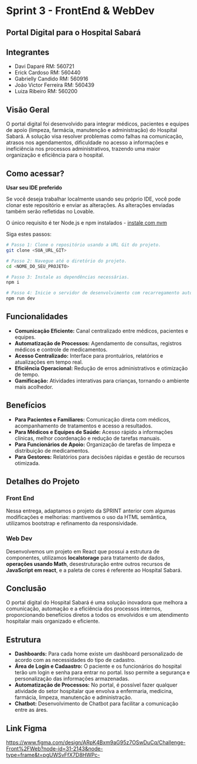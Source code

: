 # Sprint 3 - FrontEnd & WebDev 
## Portal Digital para o Hospital Sabará

## Integrantes
- Davi Daparé RM: 560721
- Erick Cardoso RM: 560440
- Gabrielly Candido RM: 560916
- João Victor Ferreira RM: 560439
- Luiza Ribeiro RM: 560200

## Visão Geral
O portal digital foi desenvolvido para integrar médicos, pacientes e equipes de apoio (limpeza, farmácia, manutenção e administração) do Hospital Sabará. A solução visa resolver problemas como falhas na comunicação, atrasos nos agendamentos, dificuldade no acesso a informações e ineficiência nos processos administrativos, trazendo uma maior organização e eficiência para o hospital.

## Como acessar?
**Usar seu IDE preferido**

Se você deseja trabalhar localmente usando seu próprio IDE, você pode clonar este repositório e enviar as alterações. As alterações enviadas também serão refletidas no Lovable.

O único requisito é ter Node.js e npm instalados - [instale com nvm](https://github.com/nvm-sh/nvm#installing-and-updating)

Siga estes passos:

```sh
# Passo 1: Clone o repositório usando a URL Git do projeto.
git clone <SUA_URL_GIT>

# Passo 2: Navegue até o diretório do projeto.
cd <NOME_DO_SEU_PROJETO>

# Passo 3: Instale as dependências necessárias.
npm i

# Passo 4: Inicie o servidor de desenvolvimento com recarregamento automático e visualização instantânea.
npm run dev
```

## Funcionalidades
- **Comunicação Eficiente:** Canal centralizado entre médicos, pacientes e equipes.
- **Automatização de Processos:** Agendamento de consultas, registros médicos e controle de medicamentos.
- **Acesso Centralizado:** Interface para prontuários, relatórios e atualizações em tempo real.
- **Eficiência Operacional:** Redução de erros administrativos e otimização de tempo.
- **Gamificação:** Atividades interativas para crianças, tornando o ambiente mais acolhedor.

## Benefícios
- **Para Pacientes e Familiares:** Comunicação direta com médicos, acompanhamento de tratamentos e acesso a resultados.
- **Para Médicos e Equipes de Saúde:** Acesso rápido a informações clínicas, melhor coordenação e redução de tarefas manuais.
- **Para Funcionários de Apoio:** Organização de tarefas de limpeza e distribuição de medicamentos.
- **Para Gestores:** Relatórios para decisões rápidas e gestão de recursos otimizada.

## Detalhes do Projeto
### Front End
Nessa entrega, adaptamos o projeto da SPRINT anterior com algumas modificações e melhorias: mantivemos o uso da HTML semântica, utilizamos bootstrap e refinamento da responsividade.  

### Web Dev 
Desenvolvemos um projeto em React que possui a estrutura de componentes, utilizamos **localstorage** para tratamento de dados, **operações usando Math**, desestruturação entre outros recursos de **JavaScript em react**, e a paleta de cores é referente ao Hospital Sabará.

## Conclusão
O portal digital do Hospital Sabará é uma solução inovadora que melhora a comunicação, automação e a eficiência dos processos internos, proporcionando benefícios diretos a todos os envolvidos e um atendimento hospitalar mais organizado e eficiente.

## Estrutura
- **Dashboards:** Para cada home existe um dashboard personalizado de acordo com as necessidades do tipo de cadastro.
- **Área de Login e Cadaastro:** O paciente e os funcionários do hospital terão um login e senha para entrar no portal. Isso permite a segurança e personalização das informações armazenadas.
- **Automatização de Processos:** No portal, é possível fazer qualquer atividade do setor hospitalar que envolva a enfermaria, medicina, farmácia, limpeza, manutenção e administração. 
- **Chatbot:** Desenvolvimento de Chatbot para facilitar a comunicação entre as áres.

## Link Figma 
https://www.figma.com/design/ARpK4Bxm9aG95z7OSwDuCq/Challenge-Front%2FWeb?node-id=31-2143&node-type=frame&t=pgUWSvFfX7D8HWPc-
